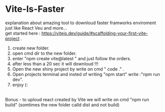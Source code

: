 # Vite-Is-Faster
explanation about amazing tool to downloud faster framworks enviroment just like React Veu and more... 
</br>
get started here : https://vitejs.dev/guide/#scaffolding-your-first-vite-project .
</br>
1. create new folder.
2. open cmd dir to the new folder.</br>
3. enter "npm create vite@latest " and just follow the orders. 
4. after less than a 20 sec it will downloud !!!
5. Open the new shiny project by write on cmd " code ." .
6. Open projects terminal and insted of writing "npm start" write :"npm run dev".
7. enjoy (:  

</br>
Bonus - to uploud react created by Vite we will write on cmd "npm run build" (somtimes the new folder calld dist and not build)



